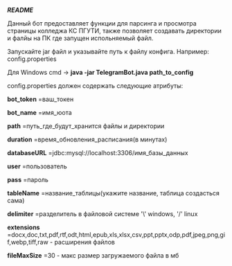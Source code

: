 ***README***

Данный бот предоставляет функции для парсинга и просмотра страницы колледжа КС ПГУТИ, также позволяет создавать директории и фалйы на ПК где запущен испольняемый файл.

Запускайте jar файл и указывайте путь к файлу конфига. Например: config.properties

Для Windows cmd -> **java -jar TelegramBot.java path_to_config**

config.properties должен содержать следующие атрибуты:

**bot_token** =ваш_токен

**bot_name** =имя_юота

**path** =путь_где_будут_хранится файлы и директории

**duration** =время_обновления_расписания(в минутах)

**databaseURL** =jdbc:mysql://localhost:3306/имя_базы_данных

**user** =пользователь

**pass** =пароль

**tableName** =название_таблицы(укажите название, таблица создасться сама)

**delimiter** =разделитель в файловой системе '\\' windows, '/' linux

**extensions** =docx,doc,txt,pdf,rtf,odt,html,epub,xls,xlsx,csv,ppt,pptx,odp,pdf,jpeg,png,gif,webp,tiff,raw - расширения файлов

**fileMaxSize** =30 - макс размер загружаемого файла в мб
